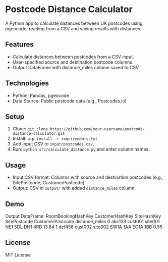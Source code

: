 # Postcode Distance Calculator

A Python app to calculate distances between UK postcodes using pgeocode, reading from a CSV and saving results with distances.

## Features
- Calculate distances between postcodes from a CSV input.
- User-specified source and destination postcode columns.
- Output DataFrame with distance_miles column saved to CSV.

## Technologies
- Python: Pandas, pgeocode
- Data Source: Public postcode data (e.g., Postcodes.io)

## Setup
1. Clone: `git clone https://github.com/your-username/postcode-distance-calculator.git`
2. Install: `pip install -r requirements.txt`
3. Add input CSV to `input/postcodes.csv`.
4. Run: `python src/calculate_distance.py` and enter column names.

## Usage
- Input CSV format: Columns with source and destination postcodes (e.g., SitePostcode, CustomerPostcode).
- Output: CSV in `output/` with added `distance_miles` column.

## Demo

Output DataFrame:
  RoomBookingHashKey CustomerHashKey SiteHashKey SitePostcode CustomerPostcode  distance_miles
0             abc123         cust001     site001      NE1 5DL          DH1 4RB           13.84
1             def456         cust002     site002     SW1A 1AA         EC1A 1BB            0.55

## License
MIT License